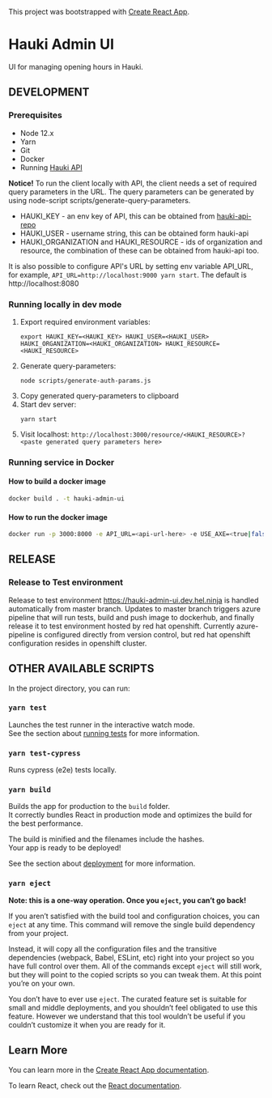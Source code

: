 This project was bootstrapped with [Create React App](https://github.com/facebook/create-react-app).

# Hauki Admin UI
UI for managing opening hours in Hauki.

## DEVELOPMENT

### Prerequisites
- Node 12.x
- Yarn
- Git
- Docker
- Running [Hauki API](https://github.com/City-of-Helsinki/hauki)

**Notice!** To run the client locally with API, the client needs a set of required query parameters in the URL.
The query parameters can be generated by using node-script scripts/generate-query-parameters.
- HAUKI_KEY - an env key of API, this can be obtained from [hauki-api-repo](https://github.com/City-of-Helsinki/hauki)
- HAUKI_USER - username string, this can be obtained form hauki-api
- HAUKI_ORGANIZATION and HAUKI_RESOURCE - ids of organization and resource, the combination of these can be obtained from hauki-api too.

It is also possible to configure API's URL by setting env variable API_URL, for example, `API_URL=http://localhost:9000 yarn start`. The default is http://localhost:8080

### Running locally in dev mode

1. Export required environment variables: 
    ```shell 
    export HAUKI_KEY=<HAUKI_KEY> HAUKI_USER=<HAUKI_USER> HAUKI_ORGANIZATION=<HAUKI_ORGANIZATION> HAUKI_RESOURCE=<HAUKI_RESOURCE>
    ```
2. Generate query-parameters: 
   ```shell 
   node scripts/generate-auth-params.js
   ```
3. Copy generated query-parameters to clipboard   
4. Start dev server:
   ```shell
   yarn start
   ```
5. Visit localhost:
  `http://localhost:3000/resource/<HAUKI_RESOURCE>?<paste generated query parameters here>`


### Running service in Docker

#### How to build a docker image
```bash
docker build . -t hauki-admin-ui
```

#### How to run the docker image
```bash
docker run -p 3000:8000 -e API_URL=<api-url-here> -e USE_AXE=<true|false> hauki-admin-ui
```

## RELEASE

### Release to Test environment

Release to test environment https://hauki-admin-ui.dev.hel.ninja is handled automatically from master branch. Updates to master branch triggers
azure pipeline that will run tests, build and push image to dockerhub, and finally release it to test environment hosted by red hat openshift.
Currently azure-pipeline is configured directly from version control, but red hat openshift configuration resides in openshift cluster.


## OTHER AVAILABLE SCRIPTS

In the project directory, you can run:

### `yarn test`

Launches the test runner in the interactive watch mode.<br />
See the section about [running tests](https://facebook.github.io/create-react-app/docs/running-tests) for more information.

### `yarn test-cypress`

Runs cypress (e2e) tests locally.

### `yarn build`

Builds the app for production to the `build` folder.<br />
It correctly bundles React in production mode and optimizes the build for the best performance.

The build is minified and the filenames include the hashes.<br />
Your app is ready to be deployed!

See the section about [deployment](https://facebook.github.io/create-react-app/docs/deployment) for more information.

### `yarn eject`

**Note: this is a one-way operation. Once you `eject`, you can’t go back!**

If you aren’t satisfied with the build tool and configuration choices, you can `eject` at any time. This command will remove the single build dependency from your project.

Instead, it will copy all the configuration files and the transitive dependencies (webpack, Babel, ESLint, etc) right into your project so you have full control over them. All of the commands except `eject` will still work, but they will point to the copied scripts so you can tweak them. At this point you’re on your own.

You don’t have to ever use `eject`. The curated feature set is suitable for small and middle deployments, and you shouldn’t feel obligated to use this feature. However we understand that this tool wouldn’t be useful if you couldn’t customize it when you are ready for it.

## Learn More

You can learn more in the [Create React App documentation](https://facebook.github.io/create-react-app/docs/getting-started).

To learn React, check out the [React documentation](https://reactjs.org/).

